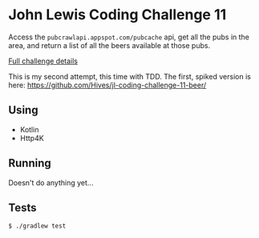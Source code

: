 # John Lewis Coding Challenge 11

Access the `pubcrawlapi.appspot.com/pubcache` api, get all the pubs in the area,
and return a list of all the beers available at those pubs.

[Full challenge details](https://coding-challenges.jl-engineering.net/challenges/challenge-11/)

This is my second attempt, this time with TDD. The first, spiked version is
here: <https://github.com/Hives/jl-coding-challenge-11-beer/>

## Using

- Kotlin
- Http4K

## Running

Doesn't do anything yet...

## Tests

```shell script
$ ./gradlew test
```

